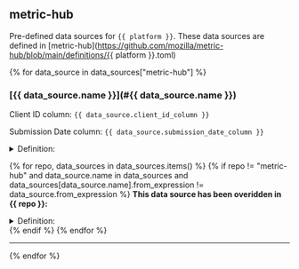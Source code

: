 ## metric-hub

Pre-defined data sources for `{{ platform }}`. These data sources are defined in [metric-hub](https://github.com/mozilla/metric-hub/blob/main/definitions/{{ platform }}.toml)

{% for data_source in data_sources["metric-hub"] %}
### [{{ data_source.name }}](#{{ data_source.name }})

Client ID column: `{{ data_source.client_id_column }}`

Submission Date column: ``{{ data_source.submission_date_column }}``

<details>
<summary>Definition:</summary>

```sql
{{ data_source.from_expression | trim }}
```
</details>

{% for repo, data_sources in data_sources.items() %}
{% if repo != "metric-hub" and data_source.name in data_sources and data_sources[data_source.name].from_expression != data_source.from_expression %}
**This data source has been overidden in {{ repo }}:**
<details>
<summary>Definition:</summary>

```sql
{{ data_sources[data_source.name].from_expression | trim }}
```
</details>
{% endif %}
{% endfor %}

---
{% endfor %}
